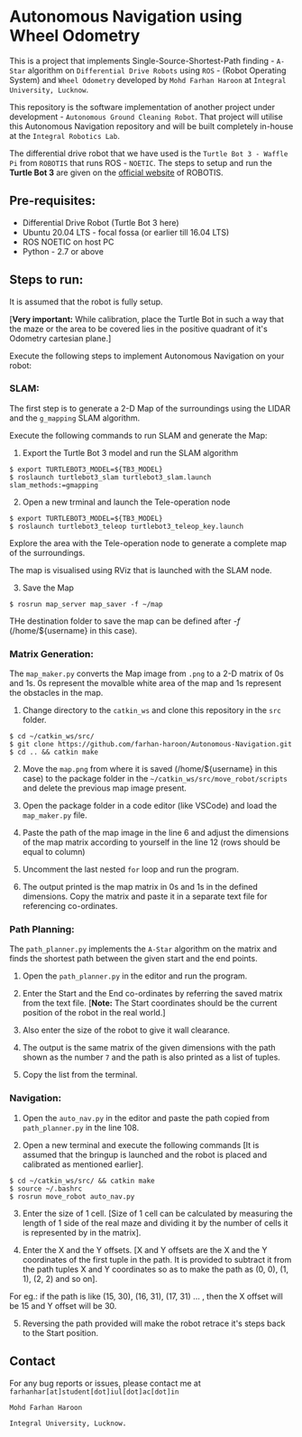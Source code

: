 # Autonomous Navigation using Wheel Odometry
This is a project that implements Single-Source-Shortest-Path finding - `A-Star` algorithm on `Differential Drive Robots` using `ROS` - (Robot Operating System) and `Wheel Odometry` developed by `Mohd Farhan Haroon` at `Integral University, Lucknow`. 

This repository is the software implementation of another project under development - `Autonomous Ground Cleaning Robot`. That project will utilise this Autonomous Navigation repository and will be built completely in-house at the `Integral Robotics Lab`.

The differential drive robot that we have used is the `Turtle Bot 3 - Waffle Pi` from `ROBOTIS` that runs ROS - `NOETIC`.
The steps to setup and run the **Turtle Bot 3** are given on the [official website](https://emanual.robotis.com/docs/en/platform/turtlebot3/quick-start/) of ROBOTIS.

## Pre-requisites:
* Differential Drive Robot (Turtle Bot 3 here) 
* Ubuntu 20.04 LTS - focal fossa (or earlier till 16.04 LTS)
* ROS NOETIC on host PC
* Python - 2.7 or above

## Steps to run:
It is assumed that the robot is fully setup. 

[**Very important:** While calibration, place the Turtle Bot in such a way that the maze or the area to be covered lies in the positive quadrant of it's Odometry cartesian plane.]

Execute the following steps to implement Autonomous Navigation on your robot:

### SLAM: 
      
The first step is to generate a 2-D Map of the surroundings using the LIDAR and the `g_mapping` SLAM algorithm.

Execute the following commands to run SLAM and generate the Map:

1. Export the Turtle Bot 3 model and run the SLAM algorithm
```
$ export TURTLEBOT3_MODEL=${TB3_MODEL}
$ roslaunch turtlebot3_slam turtlebot3_slam.launch slam_methods:=gmapping
```

2. Open a new trminal and launch the Tele-operation node
```
$ export TURTLEBOT3_MODEL=${TB3_MODEL}
$ roslaunch turtlebot3_teleop turtlebot3_teleop_key.launch
```

Explore the area with the Tele-operation node to generate a complete map of the surroundings.

The map is visualised using RViz that is launched with the SLAM node.

3. Save the Map
```
$ rosrun map_server map_saver -f ~/map
```
THe destination folder to save the map can be defined after _-f_ (/home/${username} in this case).

### Matrix Generation:

The `map_maker.py` converts the Map image from `.png` to a 2-D matrix of 0s and 1s. 0s represent the movalble white area of the map and 1s represent the obstacles in the map.

1. Change directory to the `catkin_ws` and clone this repository in the `src` folder.
```
$ cd ~/catkin_ws/src/
$ git clone https://github.com/farhan-haroon/Autonomous-Navigation.git
$ cd .. && catkin make
```

2. Move the `map.png` from where it is saved (/home/${username} in this case) to the package folder in the `~/catkin_ws/src/move_robot/scripts` and delete the previous map image present.

3. Open the package folder in a code editor (like VSCode) and load the `map_maker.py` file.

4. Paste the path of the map image in the line 6 and adjust the dimensions of the map matrix according to yourself in the line 12 (rows should be equal to column)

5. Uncomment the last nested `for` loop and run the program.

6. The output printed is the map matrix in 0s and 1s in the defined dimensions. Copy the matrix and paste it in a separate text file for referencing co-ordinates.

### Path Planning:

The `path_planner.py` implements the `A-Star` algorithm on the matrix and finds the shortest path between the given start and the end points.

1. Open the `path_planner.py` in the editor and run the program.

2. Enter the Start and the End co-ordinates by referring the saved matrix from the text file. [**Note:** The Start coordinates should be the current position of the robot in the real world.]

3. Also enter the size of the robot to give it wall clearance.

4. The output is the same matrix of the given dimensions with the path shown as the number `7` and the path is also printed as a list of tuples.

5. Copy the list from the terminal.

### Navigation:

1. Open the `auto_nav.py` in the editor and paste the path copied from `path_planner.py` in the line 108.

2. Open a new terminal and execute the following commands [It is assumed that the bringup is launched and the robot is placed and calibrated as mentioned earlier].
```
$ cd ~/catkin_ws/src/ && catkin make
$ source ~/.bashrc
$ rosrun move_robot auto_nav.py
```

3. Enter the size of 1 cell. [Size of 1 cell can be calculated by measuring the length of 1 side of the real maze and dividing it by the number of cells it is represented by in the matrix].

4. Enter the X and the Y offsets. [X and Y offsets are the X and the Y coordinates of the first tuple in the path. It is provided to subtract it from the path tuples X and Y coordinates so as to make the path as (0, 0), (1, 1), (2, 2) and so on].

For eg.: if the path is like (15, 30), (16, 31), (17, 31) ... , then the X offset will be 15 and Y offset will be 30.

5. Reversing the path provided will make the robot retrace it's steps back to the Start position.

## Contact 

For any bug reports or issues, please contact me at `farhanhar[at]student[dot]iul[dot]ac[dot]in`

`Mohd Farhan Haroon`

`Integral University, Lucknow.`
